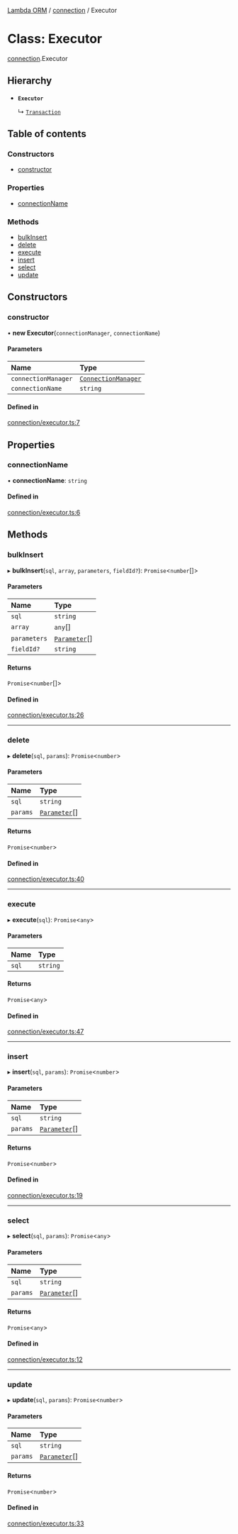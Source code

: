 [Lambda ORM](../README.md) / [connection](../modules/connection.md) / Executor

# Class: Executor

[connection](../modules/connection.md).Executor

## Hierarchy

- **`Executor`**

  ↳ [`Transaction`](connection.Transaction.md)

## Table of contents

### Constructors

- [constructor](connection.Executor.md#constructor)

### Properties

- [connectionName](connection.Executor.md#connectionname)

### Methods

- [bulkInsert](connection.Executor.md#bulkinsert)
- [delete](connection.Executor.md#delete)
- [execute](connection.Executor.md#execute)
- [insert](connection.Executor.md#insert)
- [select](connection.Executor.md#select)
- [update](connection.Executor.md#update)

## Constructors

### constructor

• **new Executor**(`connectionManager`, `connectionName`)

#### Parameters

| Name | Type |
| :------ | :------ |
| `connectionManager` | [`ConnectionManager`](connection.ConnectionManager.md) |
| `connectionName` | `string` |

#### Defined in

[connection/executor.ts:7](https://github.com/FlavioLionelRita/lambda-orm/blob/daf3ab1/src/orm/connection/executor.ts#L7)

## Properties

### connectionName

• **connectionName**: `string`

#### Defined in

[connection/executor.ts:6](https://github.com/FlavioLionelRita/lambda-orm/blob/daf3ab1/src/orm/connection/executor.ts#L6)

## Methods

### bulkInsert

▸ **bulkInsert**(`sql`, `array`, `parameters`, `fieldId?`): `Promise`<`number`[]\>

#### Parameters

| Name | Type |
| :------ | :------ |
| `sql` | `string` |
| `array` | `any`[] |
| `parameters` | [`Parameter`](../interfaces/model.Parameter.md)[] |
| `fieldId?` | `string` |

#### Returns

`Promise`<`number`[]\>

#### Defined in

[connection/executor.ts:26](https://github.com/FlavioLionelRita/lambda-orm/blob/daf3ab1/src/orm/connection/executor.ts#L26)

___

### delete

▸ **delete**(`sql`, `params`): `Promise`<`number`\>

#### Parameters

| Name | Type |
| :------ | :------ |
| `sql` | `string` |
| `params` | [`Parameter`](../interfaces/model.Parameter.md)[] |

#### Returns

`Promise`<`number`\>

#### Defined in

[connection/executor.ts:40](https://github.com/FlavioLionelRita/lambda-orm/blob/daf3ab1/src/orm/connection/executor.ts#L40)

___

### execute

▸ **execute**(`sql`): `Promise`<`any`\>

#### Parameters

| Name | Type |
| :------ | :------ |
| `sql` | `string` |

#### Returns

`Promise`<`any`\>

#### Defined in

[connection/executor.ts:47](https://github.com/FlavioLionelRita/lambda-orm/blob/daf3ab1/src/orm/connection/executor.ts#L47)

___

### insert

▸ **insert**(`sql`, `params`): `Promise`<`number`\>

#### Parameters

| Name | Type |
| :------ | :------ |
| `sql` | `string` |
| `params` | [`Parameter`](../interfaces/model.Parameter.md)[] |

#### Returns

`Promise`<`number`\>

#### Defined in

[connection/executor.ts:19](https://github.com/FlavioLionelRita/lambda-orm/blob/daf3ab1/src/orm/connection/executor.ts#L19)

___

### select

▸ **select**(`sql`, `params`): `Promise`<`any`\>

#### Parameters

| Name | Type |
| :------ | :------ |
| `sql` | `string` |
| `params` | [`Parameter`](../interfaces/model.Parameter.md)[] |

#### Returns

`Promise`<`any`\>

#### Defined in

[connection/executor.ts:12](https://github.com/FlavioLionelRita/lambda-orm/blob/daf3ab1/src/orm/connection/executor.ts#L12)

___

### update

▸ **update**(`sql`, `params`): `Promise`<`number`\>

#### Parameters

| Name | Type |
| :------ | :------ |
| `sql` | `string` |
| `params` | [`Parameter`](../interfaces/model.Parameter.md)[] |

#### Returns

`Promise`<`number`\>

#### Defined in

[connection/executor.ts:33](https://github.com/FlavioLionelRita/lambda-orm/blob/daf3ab1/src/orm/connection/executor.ts#L33)

